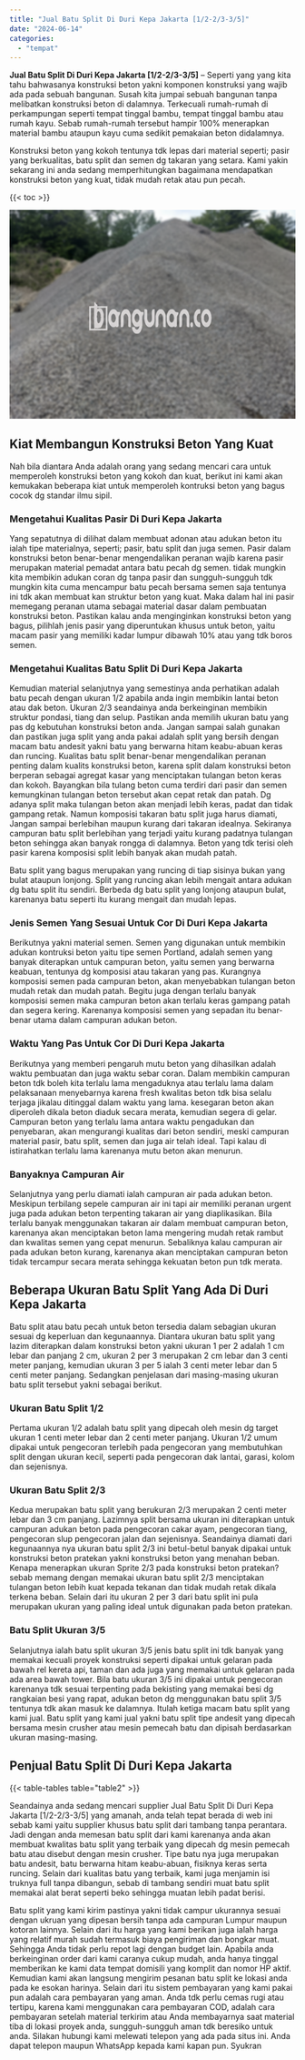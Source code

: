 ```yaml
---
title: "Jual Batu Split Di Duri Kepa Jakarta [1/2-2/3-3/5]"
date: "2024-06-14"
categories: 
  - "tempat"
---
```


**Jual Batu Split Di Duri Kepa Jakarta \[1/2-2/3-3/5\]** – Seperti yang yang kita tahu bahwasanya konstruksi beton yakni komponen konstruksi yang wajib ada pada sebuah bangunan. Susah kita jumpai sebuah bangunan tanpa melibatkan konstruksi beton di dalamnya. Terkecuali rumah-rumah di perkampungan seperti tempat tinggal bambu, tempat tinggal bambu atau rumah kayu. Sebab rumah-rumah tersebut hampir 100% menerapkan material bambu ataupun kayu cuma sedikit pemakaian beton didalamnya.

Konstruksi beton yang kokoh tentunya tdk lepas dari material seperti; pasir yang berkualitas, batu split dan semen dg takaran yang setara. Kami yakin sekarang ini anda sedang memperhitungkan bagaimana mendapatkan konstruksi beton yang kuat, tidak mudah retak atau pun pecah.

{{< toc >}}

![Jual Batu Split Di Duri Kepa Jakarta [1/2-2/3-3/5]](/images/jual-batu-split-23.png)

## Kiat Membangun Konstruksi Beton Yang Kuat

Nah bila diantara Anda adalah orang yang sedang mencari cara untuk memperoleh konstruksi beton yang kokoh dan kuat, berikut ini kami akan kemukakan beberapa kiat untuk memperoleh kontruksi beton yang bagus cocok dg standar ilmu sipil.

### Mengetahui Kualitas Pasir Di Duri Kepa Jakarta

Yang sepatutnya di dilihat dalam membuat adonan atau adukan beton itu ialah tipe materialnya, seperti; pasir, batu split dan juga semen. Pasir dalam konstruksi beton benar-benar mengendalikan peranan wajib karena pasir merupakan material pemadat antara batu pecah dg semen. tidak mungkin kita membikin adukan coran dg tanpa pasir dan sungguh-sungguh tdk mungkin kita cuma mencampur batu pecah bersama semen saja tentunya ini tdk akan membuat kan struktur beton yang kuat. Maka dalam hal ini pasir memegang peranan utama sebagai material dasar dalam pembuatan konstruksi beton. Pastikan kalau anda menginginkan konstruksi beton yang bagus, pilihlah jenis pasir yang diperuntukan khusus untuk beton, yaitu macam pasir yang memiliki kadar lumpur dibawah 10% atau yang tdk boros semen.

### Mengetahui Kualitas Batu Split Di Duri Kepa Jakarta

Kemudian material selanjutnya yang semestinya anda perhatikan adalah batu pecah dengan ukuran 1/2 apabila anda ingin membikin lantai beton atau dak beton. Ukuran 2/3 seandainya anda berkeinginan membikin struktur pondasi, tiang dan selup. Pastikan anda memilih ukuran batu yang pas dg kebutuhan konstruksi beton anda. Jangan sampai salah gunakan dan pastikan juga split yang anda pakai adalah split yang bersih dengan macam batu andesit yakni batu yang berwarna hitam keabu-abuan keras dan runcing. Kualitas batu split benar-benar mengendalikan peranan penting dalam kualits konstruksi beton, karena split dalam konstruksi beton berperan sebagai agregat kasar yang menciptakan tulangan beton keras dan kokoh. Bayangkan bila tulang beton cuma terdiri dari pasir dan semen kemungkinan tulangan beton tersebut akan cepat retak dan patah. Dg adanya split maka tulangan beton akan menjadi lebih keras, padat dan tidak gampang retak. Namun komposisi takaran batu split juga harus diamati, Jangan sampai berlebihan maupun kurang dari takaran idealnya. Sekiranya campuran batu split berlebihan yang terjadi yaitu kurang padatnya tulangan beton sehingga akan banyak rongga di dalamnya. Beton yang tdk terisi oleh pasir karena komposisi split lebih banyak akan mudah patah.

Batu split yang bagus merupakan yang runcing di tiap sisinya bukan yang bulat ataupun lonjong. Split yang runcing akan lebih mengait antara adukan dg batu split itu sendiri. Berbeda dg batu split yang lonjong ataupun bulat, karenanya batu seperti itu kurang mengait dan mudah lepas.

### Jenis Semen Yang Sesuai Untuk Cor Di Duri Kepa Jakarta

Berikutnya yakni material semen. Semen yang digunakan untuk membikin adukan kontruksi beton yaitu tipe semen Portland, adalah semen yang banyak diterapkan untuk campuran beton, yaitu semen yang berwarna keabuan, tentunya dg komposisi atau takaran yang pas. Kurangnya komposisi semen pada campuran beton, akan menyebabkan tulangan beton mudah retak dan mudah patah. Begitu juga dengan terlalu banyak komposisi semen maka campuran beton akan terlalu keras gampang patah dan segera kering. Karenanya komposisi semen yang sepadan itu benar-benar utama dalam campuran adukan beton.

### Waktu Yang Pas Untuk Cor Di Duri Kepa Jakarta

Berikutnya yang memberi pengaruh mutu beton yang dihasilkan adalah waktu pembuatan dan juga waktu sebar coran. Dalam membikin campuran beton tdk boleh kita terlalu lama mengaduknya atau terlalu lama dalam pelaksanaan menyebarnya karena fresh kwalitas beton tdk bisa selalu terjaga jikalau ditinggal dalam waktu yang lama. kesegaran beton akan diperoleh dikala beton diaduk secara merata, kemudian segera di gelar. Campuran beton yang terlalu lama antara waktu pengadukan dan penyebaran, akan mengurangi kualitas dari beton sendiri, meski campuran material pasir, batu split, semen dan juga air telah ideal. Tapi kalau di istirahatkan terlalu lama karenanya mutu beton akan menurun.

### Banyaknya Campuran Air

Selanjutnya yang perlu diamati ialah campuran air pada adukan beton. Meskipun terbilang sepele campuran air ini tapi air memiliki peranan urgent juga pada adukan beton terpenting takaran air yang diaplikasikan. Bila terlalu banyak menggunakan takaran air dalam membuat campuran beton, karenanya akan menciptakan beton lama mengering mudah retak rambut dan kwalitas semen yang cepat menurun. Sebaliknya kalau campuran air pada adukan beton kurang, karenanya akan menciptakan campuran beton tidak tercampur secara merata sehingga kekuatan beton pun tdk merata.

## Beberapa Ukuran Batu Split Yang Ada Di Duri Kepa Jakarta

Batu split atau batu pecah untuk beton tersedia dalam sebagian ukuran sesuai dg keperluan dan kegunaannya. Diantara ukuran batu split yang lazim diterapkan dalam konstruksi beton yakni ukuran 1 per 2 adalah 1 cm lebar dan panjang 2 cm, ukuran 2 per 3 merupakan 2 cm lebar dan 3 centi meter panjang, kemudian ukuran 3 per 5 ialah 3 centi meter lebar dan 5 centi meter panjang. Sedangkan penjelasan dari masing-masing ukuran batu split tersebut yakni sebagai berikut.

### Ukuran Batu Split 1/2

Pertama ukuran 1/2 adalah batu split yang dipecah oleh mesin dg target ukuran 1 centi meter lebar dan 2 centi meter panjang. Ukuran 1/2 umum dipakai untuk pengecoran terlebih pada pengecoran yang membutuhkan split dengan ukuran kecil, seperti pada pengecoran dak lantai, garasi, kolom dan sejenisnya.

### Ukuran Batu Split 2/3

Kedua merupakan batu split yang berukuran 2/3 merupakan 2 centi meter lebar dan 3 cm panjang. Lazimnya split bersama ukuran ini diterapkan untuk campuran adukan beton pada pengecoran cakar ayam, pengecoran tiang, pengecoran slup pengecoran jalan dan sejenisnya. Seandainya diamati dari kegunaannya nya ukuran batu split 2/3 ini betul-betul banyak dipakai untuk konstruksi beton pratekan yakni konstruksi beton yang menahan beban. Kenapa menerapkan ukuran Sprite 2/3 pada konstruksi beton pratekan? sebab memang dengan memakai ukuran batu split 2/3 menciptakan tulangan beton lebih kuat kepada tekanan dan tidak mudah retak dikala terkena beban. Selain dari itu ukuran 2 per 3 dari batu split ini pula merupakan ukuran yang paling ideal untuk digunakan pada beton pratekan.

### Batu Split Ukuran 3/5

Selanjutnya ialah batu split ukuran 3/5 jenis batu split ini tdk banyak yang memakai kecuali proyek konstruksi seperti dipakai untuk gelaran pada bawah rel kereta api, taman dan ada juga yang memakai untuk gelaran pada ada area bawah tower. Bila batu ukuran 3/5 ini dipakai untuk pengecoran karenanya tdk sesuai terpenting pada bekisting yang memakai besi dg rangkaian besi yang rapat, adukan beton dg menggunakan batu split 3/5 tentunya tdk akan masuk ke dalamnya. Itulah ketiga macam batu split yang kami jual. Batu split yang kami jual yakni batu split tipe andesit yang dipecah bersama mesin crusher atau mesin pemecah batu dan dipisah berdasarkan ukuran masing-masing.

## Penjual Batu Split Di Duri Kepa Jakarta

{{< table-tables table="table2" >}}

Seandainya anda sedang mencari supplier Jual Batu Split Di Duri Kepa Jakarta \[1/2-2/3-3/5\] yang amanah, anda telah tepat berada di web ini sebab kami yaitu supplier khusus batu split dari tambang tanpa perantara. Jadi dengan anda memesan batu split dari kami karenanya anda akan membuat kwalitas batu split yang terbaik yang dipecah dg mesin pemecah batu atau disebut dengan mesin crusher. Tipe batu nya juga merupakan batu andesit, batu berwarna hitam keabu-abuan, fisiknya keras serta runcing. Selain dari kualitas batu yang terbaik, kami juga menjamin isi truknya full tanpa dibangun, sebab di tambang sendiri muat batu split memakai alat berat seperti beko sehingga muatan lebih padat berisi.

Batu split yang kami kirim pastinya yakni tidak campur ukurannya sesuai dengan ukruan yang dipesan bersih tanpa ada campuran Lumpur maupun kotoran lainnya. Selain dari itu harga yang kami berikan juga ialah harga yang relatif murah sudah termasuk biaya pengiriman dan bongkar muat. Sehingga Anda tidak perlu repot lagi dengan budget lain. Apabila anda berkeinginan order dari kami caranya cukup mudah, anda hanya tinggal memberikan ke kami data tempat domisili yang komplit dan nomor HP aktif. Kemudian kami akan langsung mengirim pesanan batu split ke lokasi anda pada ke esokan harinya. Selain dari itu sistem pembayaran yang kami pakai pun adalah cara pembayaran yang aman. Anda tdk perlu cemas rugi atau tertipu, karena kami menggunakan cara pembayaran COD, adalah cara pembayaran setelah material terkirim atau Anda membayarnya saat material tiba di lokasi proyek anda, sungguh-sungguh aman tdk beresiko untuk anda. Silakan hubungi kami melewati telepon yang ada pada situs ini. Anda dapat telepon maupun WhatsApp kepada kami kapan pun. Syukran
